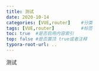 ```yaml
---
title: 测试
date: 2020-10-14
categories: [VUE,router]    #分类
tags: [VUE,router]          #标签
toc: true  #是否启用内容索引
top: false #是否置顶 true或者注释
typora-root-url: ..
---
```


测试